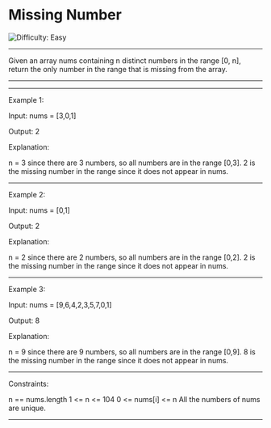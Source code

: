 # Missing Number

![Difficulty: Easy](https://img.shields.io/badge/Difficulty-Easy-brightgreen)

---

Given an array nums containing n distinct numbers in the range [0, n], return the only number in the range that is missing from the array.

 ---

---
Example 1:

Input: nums = [3,0,1]

Output: 2

Explanation:

n = 3 since there are 3 numbers, so all numbers are in the range [0,3]. 2 is the missing number in the range since it does not appear in nums.

---

Example 2:

Input: nums = [0,1]

Output: 2

Explanation:

n = 2 since there are 2 numbers, so all numbers are in the range [0,2]. 2 is the missing number in the range since it does not appear in nums.

---

Example 3:

Input: nums = [9,6,4,2,3,5,7,0,1]

Output: 8

Explanation:

n = 9 since there are 9 numbers, so all numbers are in the range [0,9]. 8 is the missing number in the range since it does not appear in nums.

---
 

Constraints:

n == nums.length
1 <= n <= 104
0 <= nums[i] <= n
All the numbers of nums are unique.

---